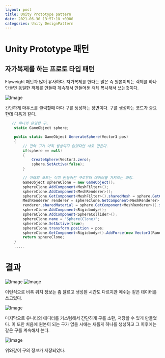```yaml
---
layout: post
title: Unity Prototype pattern
date: 2021-06-30 13:57:18 +0900
categories: Unity DesignPattern
---
```


# Unity Prototype 패턴

## 자가복제를 하는 프로토 타입 패턴

Flyweight 패턴과 많이 유사하다. 자가복제를 한다는 말은 즉 원본이되는 객체를 하나 만들면 동일한 객체를 만들때 계속해서 만들어둔 객체 복사해서 쓰는것이다.

![Image](https://user-images.githubusercontent.com/39051679/123902771-63fa1900-d9a8-11eb-82de-34e3ab11ee86.gif)

간단하게 마우스를 클릭할때 마다 구를 생성하는 장면이다.
구를 생성하는 코드가 중요한데 다음과 같다.

```C#
   // 하나의 유일한 구.
    static GameObject sphere;

    public static GameObject GenerateSphere(Vector3 pos)
    {
        // 만약 구가 아직 생성되지 않았다면 새로 만든다.
        if(sphere == null)
        {
            CreateSphere(Vector3.zero);
            sphere.SetActive(false);
        }

        // 아래의 코드는 이미 만들어진 구로부터 데이터를 가져오는 과정.
        GameObject sphereClone = new GameObject();
        sphereClone.AddComponent<MeshFilter>();
        sphereClone.AddComponent<MeshRenderer>();
        sphereClone.GetComponent<MeshFilter>().sharedMesh = sphere.GetComponent<MeshFilter>().sharedMesh;
        MeshRenderer renderer = sphereClone.GetComponent<MeshRenderer>();
        renderer.sharedMaterial = sphere.GetComponent<MeshRenderer>().sharedMaterial;
        sphereClone.AddComponent<Rigidbody>();
        sphereClone.AddComponent<SphereCollider>();
        sphereClone.name = "Sphere(Clone)";
        sphereClone.SetActive(true);
        sphereClone.transform.position = pos;
        sphereClone.GetComponent<Rigidbody>().AddForce(new Vector3(Random.Range(-1, 1), Random.Range(-1, 1), Random.Range(-1, 1)));
        return sphereClone;
    }
    .....
```

# 결과

![Image](https://user-images.githubusercontent.com/39051679/123902933-b3404980-d9a8-11eb-9565-74f67134e104.jpg)
![Image](https://user-images.githubusercontent.com/39051679/123902937-b4717680-d9a8-11eb-98cd-f230f8dbe2b0.jpg)

이런식으로 비록 위치 정보는 좀 달르고 생성된 시간도 다르지만 메쉬는 같은 데이터를 쓰고있다.

![Image](https://user-images.githubusercontent.com/39051679/123903044-e551ab80-d9a8-11eb-9d7b-a2676bff31cc.gif)

마지막으로 유니티의 에디터를 커스텀해서 간단하게 구를 소환, 저장할 수 있게 만들었다. 이 또한 처음에 원본이 되는 구가 없을 시에는 새롭게 하나를 생성하고 그 이후에는 같은 구를 계속해서 쓴다.

![Image](https://user-images.githubusercontent.com/39051679/123903108-07e3c480-d9a9-11eb-8615-65df7d920cfd.jpg)

위와같이 구의 정보가 저장되었다.